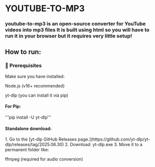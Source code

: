 <h1>YOUTUBE-TO-MP3</h1>

<h3>youtube-to-mp3 is an open-source converter for YouTube videos into mp3 files
It is built using html so you will have to run it in your browser but it requires very little setup!</h3>

<h2>How to run:</h2>

<h3>🧱 Prerequisites</h3>
Make sure you have installed:

Node.js (v16+ recommended)

yt-dlp (you can install it via pip)

<h4>For Pip:</h4>
'''pip install -U yt-dlp'''

<h4>Standalone download:</h4>
1. Go to the [yt-dlp GitHub Releases page.](https://github.com/yt-dlp/yt-dlp/releases/tag/2025.06.30)
2. Download: yt-dlp.exe
3. Move it to a permanent folder like:


ffmpeg (required for audio conversion)

